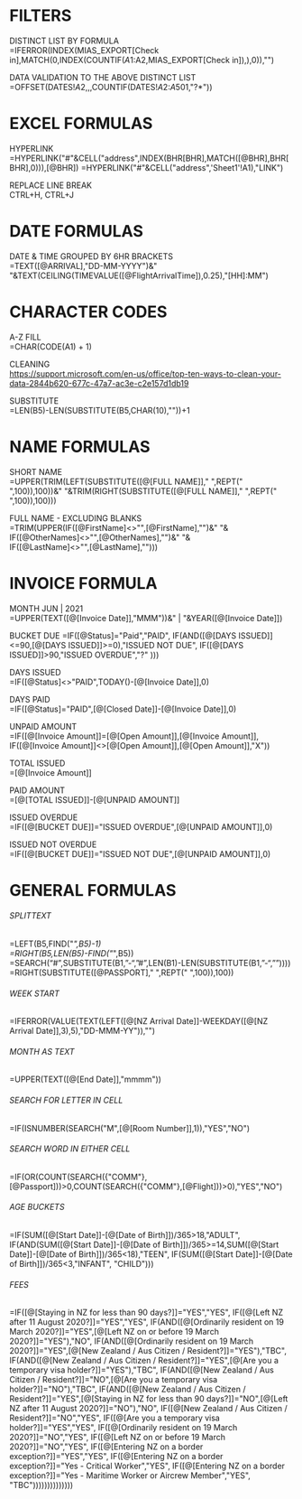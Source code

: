 # FILTERS

DISTINCT LIST BY FORMULA  
=IFERROR(INDEX(MIAS_EXPORT[Check in],MATCH(0,INDEX(COUNTIF($A$1:A2,MIAS_EXPORT[Check in]),),0)),"")

DATA VALIDATION TO THE ABOVE DISTINCT LIST  
=OFFSET(DATES!$A$2,,,COUNTIF(DATES!$A$2:$A$501,"?*"))



# EXCEL FORMULAS

HYPERLINK   
=HYPERLINK("#"&CELL("address",INDEX(BHR[BHR],MATCH([@BHR],BHR[BHR],0))),[@BHR])
=HYPERLINK("#"&CELL("address",'Sheet1'!A1),"LINK")

REPLACE LINE BREAK  
CTRL+H, CTRL+J



# DATE FORMULAS   

DATE & TIME GROUPED BY 6HR BRACKETS  
=TEXT([@ARRIVAL],"DD-MM-YYYY")&" "&TEXT(CEILING(TIMEVALUE([@FlightArrivalTime]),0.25),"[HH]:MM")  



# CHARACTER CODES  

A-Z FILL    
=CHAR(CODE(A1) + 1)  

CLEANING   
https://support.microsoft.com/en-us/office/top-ten-ways-to-clean-your-data-2844b620-677c-47a7-ac3e-c2e157d1db19

SUBSTITUTE   
=LEN(B5)-LEN(SUBSTITUTE(B5,CHAR(10),""))+1

# NAME FORMULAS

SHORT NAME    
=UPPER(TRIM(LEFT(SUBSTITUTE([@[FULL NAME]]," ",REPT(" ",100)),100))&" "&TRIM(RIGHT(SUBSTITUTE([@[FULL NAME]]," ",REPT(" ",100)),100)))

FULL NAME - EXCLUDING BLANKS  
=TRIM(UPPER(IF([@FirstName]<>"",[@FirstName],"")&" "&  
IF([@OtherNames]<>"",[@OtherNames],"")&" "&  
IF([@LastName]<>"",[@LastName],"")))

# INVOICE FORMULA  

MONTH    JUN | 2021  
=UPPER(TEXT([@[Invoice Date]],"MMM"))&" | "&YEAR([@[Invoice Date]])

BUCKET DUE
=IF([@Status]="Paid","PAID",
IF(AND([@[DAYS ISSUED]]<=90,[@[DAYS ISSUED]]>=0),"ISSUED NOT DUE",
IF([@[DAYS ISSUED]]>90,"ISSUED OVERDUE","?"
)))

DAYS ISSUED    
=IF([@Status]<>"PAID",TODAY()-[@[Invoice Date]],0)

DAYS PAID  
=IF([@Status]="PAID",[@[Closed Date]]-[@[Invoice Date]],0)

UNPAID AMOUNT  
=IF([@[Invoice Amount]]=[@[Open Amount]],[@[Invoice Amount]],
IF([@[Invoice Amount]]<>[@[Open Amount]],[@[Open Amount]],"X"))

TOTAL ISSUED  
=[@[Invoice Amount]]

PAID AMOUNT  
=[@[TOTAL ISSUED]]-[@[UNPAID AMOUNT]]

ISSUED OVERDUE  
=IF([@[BUCKET DUE]]="ISSUED OVERDUE",[@[UNPAID AMOUNT]],0)

ISSUED NOT OVERDUE   
=IF([@[BUCKET DUE]]="ISSUED NOT DUE",[@[UNPAID AMOUNT]],0)

# GENERAL FORMULAS  

###### SPLITTEXT 
=LEFT(B5,FIND("_",B5)-1)  
=RIGHT(B5,LEN(B5)-FIND("_",B5))  
=SEARCH(“#”,SUBSTITUTE(B1,”-“,”#”,LEN(B1)-LEN(SUBSTITUTE(B1,”-“,””))))  
=RIGHT(SUBSTITUTE([@PASSPORT]," ",REPT(" ",100)),100))   

###### WEEK START
=IFERROR(VALUE(TEXT(LEFT([@[NZ Arrival Date]]-WEEKDAY([@[NZ Arrival Date]],3),5),"DD-MMM-YY")),"")

###### MONTH AS TEXT  
=UPPER(TEXT([@[End Date]],"mmmm"))

###### SEARCH FOR LETTER IN CELL  
=IF(ISNUMBER(SEARCH("M",[@[Room Number]],1)),"YES","NO")

###### SEARCH WORD IN EITHER CELL  
=IF(OR(COUNT(SEARCH({"COMM"},[@Passport]))>0,COUNT(SEARCH({"COMM"},[@Flight]))>0),"YES","NO")

###### AGE BUCKETS  
=IF(SUM([@[Start Date]]-[@[Date of Birth]])/365>18,"ADULT",
IF(AND(SUM([@[Start Date]]-[@[Date of Birth]])/365>=14,SUM([@[Start Date]]-[@[Date of Birth]])/365<18),"TEEN",
IF(SUM([@[Start Date]]-[@[Date of Birth]])/365<3,"INFANT",
"CHILD")))

###### FEES  
=IF([@[Staying in NZ for less than 90 days?]]="YES","YES",
IF([@[Left NZ after 11 August 2020?]]="YES","YES",
IF(AND([@[Ordinarily resident on 19 March 2020?]]="YES",[@[Left NZ on or before 19 March 2020?]]="YES"),"NO",
IF(AND([@[Ordinarily resident on 19 March 2020?]]="YES",[@[New Zealand / Aus Citizen / Resident?]]="YES"),"TBC",
IF(AND([@[New Zealand / Aus Citizen / Resident?]]="YES",[@[Are you a temporary visa holder?]]="YES"),"TBC",
IF(AND([@[New Zealand / Aus Citizen / Resident?]]="NO",[@[Are you a temporary visa holder?]]="NO"),"TBC",
IF(AND([@[New Zealand / Aus Citizen / Resident?]]="YES",[@[Staying in NZ for less than 90 days?]]="NO",[@[Left NZ after 11 August 2020?]]="NO"),"NO",
IF([@[New Zealand / Aus Citizen / Resident?]]="NO","YES",
IF([@[Are you a temporary visa holder?]]="YES","YES",
IF([@[Ordinarily resident on 19 March 2020?]]="NO","YES",
IF([@[Left NZ on or before 19 March 2020?]]="NO","YES",
IF([@[Entering NZ on a border exception?]]="YES","YES",
IF([@[Entering NZ on a border exception?]]="Yes - Critical Worker","YES",
IF([@[Entering NZ on a border exception?]]="Yes - Maritime Worker or Aircrew Member","YES",
"TBC"))))))))))))))













